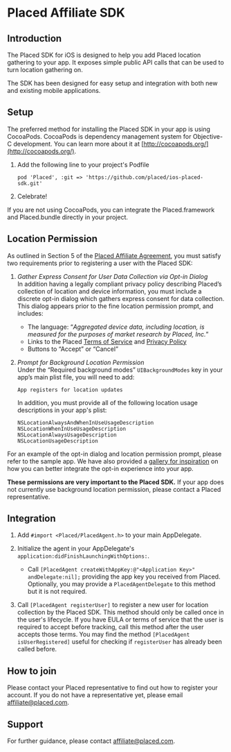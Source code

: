 # Placed Affiliate SDK

## Introduction

The Placed SDK for iOS is designed to help you add Placed location gathering to your app. It exposes simple public API calls that can be used to turn location gathering on.

The SDK has been designed for easy setup and integration with both new and existing mobile applications.

## Setup

The preferred method for installing the Placed SDK in your app is using CocoaPods. CocoaPods is dependency management system for Objective-C development. You can learn more about it at [http://cocoapods.org/](http://cocoapods.org/).

1. Add the following line to your project's Podfile  
    ```
    pod 'Placed', :git => 'https://github.com/placed/ios-placed-sdk.git'
    ```

2. Celebrate!

If you are not using CocoaPods, you can integrate the Placed.framework and Placed.bundle directly in your project.

## Location Permission

As outlined in Section 5 of the [Placed Affiliate Agreement](https://affiliate.placed.com/placed-affiliate-agreement/), you must satisfy two requirements prior to registering a user with the Placed SDK:

1. *Gather Express Consent for User Data Collection via Opt-in Dialog*  
In addition having a legally compliant privacy policy describing Placed’s collection of location and device information, you must include a discrete opt-in dialog which gathers express consent for data collection. This dialog appears prior to the fine location permission prompt, and includes:  
    - The language: “*Aggregated device data, including location, is measured for the purposes of market research by Placed, Inc.*”
    - Links to the Placed [Terms of Service](https://www.placed.com/terms-of-service) and [Privacy Policy](https://www.placed.com/privacy-policy)
    - Buttons to “Accept” or “Cancel” 


2. *Prompt for Background Location Permission*  
    Under the “Required background modes” `UIBackgroundModes` key in your app’s main plist file, you will need to add:  
    ```
    App registers for location updates
    ```
    In addition, you must provide all of the following location usage descriptions in your app's plist:
    ```
    NSLocationAlwaysAndWhenInUseUsageDescription
    NSLocationWhenInUseUsageDescription 
    NSLocationAlwaysUsageDescription
    NSLocationUsageDescription
    ```

For an example of the opt-in dialog and location permission prompt, please refer to the sample app. We have also provided a [gallery for inspiration](./gallery) on how you can better integrate the opt-in experience into your app.

**These permissions are very important to the Placed SDK.** If your app does not currently use background location permission, please contact a Placed representative.

## Integration

1. Add `#import <Placed/PlacedAgent.h>` to your main AppDelegate.

2. Initialize the agent in your AppDelegate's `application:didFinishLaunchingWithOptions:`.

    - Call `[PlacedAgent createWithAppKey:@"<Application Key>" andDelegate:nil];` providing the app key you received from Placed. Optionally, you may provide a `PlacedAgentDelegate` to this method but it is not required.

3. Call `[PlacedAgent registerUser]` to register a new user for location collection by the Placed SDK. This method should only be called once in the user's lifecycle. If you have EULA or terms of service that the user is required to accept before tracking, call this method after the user accepts those terms. You may find the method `[PlacedAgent isUserRegistered]` useful for checking if `registerUser` has already been called before.

## How to join
Please contact your Placed representative to find out how to register your account. If you do not have a representative yet, please email [affiliate@placed.com](mailto:affiliate@placed.com).

## Support
For further guidance, please contact [affiliate@placed.com](mailto:affiliate@placed.com).
